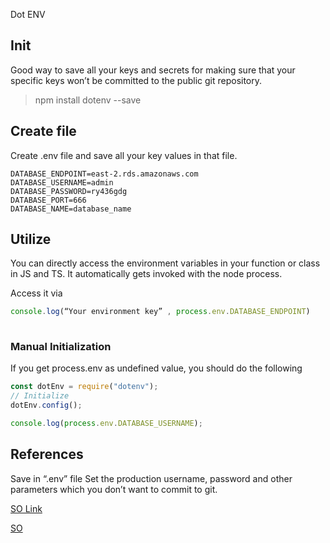 Dot ENV

## Init

Good way to save all your keys and secrets for making sure that your specific keys won’t be committed to the public git repository.

> npm install dotenv --save


## Create file

Create .env file and save all your key values in that file.

```text
DATABASE_ENDPOINT=east-2.rds.amazonaws.com
DATABASE_USERNAME=admin
DATABASE_PASSWORD=ry436gdg
DATABASE_PORT=666
DATABASE_NAME=database_name
```


## Utilize

You can directly access the environment variables in your function or class in JS and TS.
It automatically gets invoked with the node process.

Access it via
```javascript
console.log(“Your environment key” , process.env.DATABASE_ENDPOINT)
 
```

### Manual Initialization

If you get process.env as undefined value, you should do the following

```javascript
const dotEnv = require("dotenv");
// Initialize
dotEnv.config();

console.log(process.env.DATABASE_USERNAME);
```


## References

Save in “.env” file
Set the production username, password and other parameters which you don’t want to commit to git.

[SO Link](https://stackoverflow.com/questions/22348705/best-way-to-store-db-config-in-node-js-express-app)

[SO](https://stackoverflow.com/questions/44915758/node-process-env-variable-name-returning-undefined)